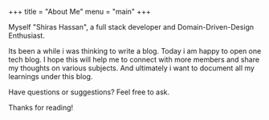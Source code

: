 +++
title = "About Me"
menu = "main"
+++

Myself "Shiras Hassan", a full stack developer and Domain-Driven-Design Enthusiast.

Its been a while i was thinking to write a blog. 
Today i am happy to open one tech blog.
I hope this will help me to connect with more members and share my thoughts on various subjects.
And ultimately i want to document all my learnings under this blog.

Have questions or suggestions? Feel free to ask.

Thanks for reading!
